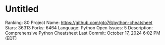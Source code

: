 # Untitled

Ranking: 80
Project Name: https://github.com/gto76/python-cheatsheet
Stars: 36313
Forks: 6464
Language: Python
Open Issues: 5
Description: Comprehensive Python Cheatsheet
Last Commit: October 17, 2024 6:02 PM (EDT)